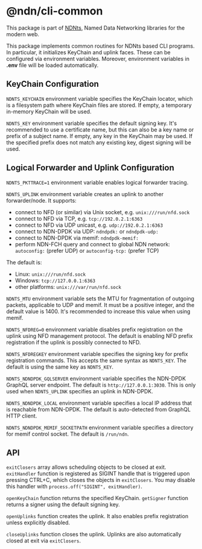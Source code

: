 # @ndn/cli-common

This package is part of [NDNts](https://yoursunny.com/p/NDNts/), Named Data Networking libraries for the modern web.

This package implements common routines for NDNts based CLI programs.
In particular, it initializes KeyChain and uplink faces.
These can be configured via environment variables.
Moreover, environment variables in **.env** file will be loaded automatically.

## KeyChain Configuration

`NDNTS_KEYCHAIN` environment variable specifies the KeyChain locator, which is a filesystem path where KeyChain files are stored.
If empty, a temporary in-memory KeyChain will be used.

`NDNTS_KEY` environment variable specifies the default signing key.
It's recommended to use a certificate name, but this can also be a key name or prefix of a subject name.
If empty, any key in the KeyChain may be used.
If the specified prefix does not match any existing key, digest signing will be used.

## Logical Forwarder and Uplink Configuration

`NDNTS_PKTTRACE=1` environment variable enables logical forwarder tracing.

`NDNTS_UPLINK` environment variable creates an uplink to another forwarder/node.
It supports:

* connect to NFD (or similar) via Unix socket, e.g. `unix:///run/nfd.sock`
* connect to NFD via TCP, e.g. `tcp://192.0.2.1:6363`
* connect to NFD via UDP unicast, e.g. `udp://192.0.2.1:6363`
* connect to NDN-DPDK via UDP: `ndndpdk:` or `ndndpdk-udp:`
* connect to NDN-DPDK via memif: `ndndpdk-memif:`
* perform NDN-FCH query and connect to global NDN network: `autoconfig:` (prefer UDP) or `autoconfig-tcp:` (prefer TCP)

The default is:

* Linux: `unix:///run/nfd.sock`
* Windows: `tcp://127.0.0.1:6363`
* other platforms: `unix:///var/run/nfd.sock`

`NDNTS_MTU` environment variable sets the MTU for fragmentation of outgoing packets, applicable to UDP and memif.
It must be a positive integer, and the default value is 1400.
It's recommended to increase this value when using memif.

`NDNTS_NFDREG=0` environment variable disables prefix registration on the uplink using NFD management protocol.
The default is enabling NFD prefix registration if the uplink is possibly connected to NFD.

`NDNTS_NFDREGKEY` environment variable specifies the signing key for prefix registration commands.
This accepts the same syntax as `NDNTS_KEY`.
The default is using the same key as `NDNTS_KEY`.

`NDNTS_NDNDPDK_GQLSERVER` environment variable specifies the NDN-DPDK GraphQL server endpoint.
The default is `http://127.0.0.1:3030`.
This is only used when `NDNTS_UPLINK` specifies an uplink in NDN-DPDK.

`NDNTS_NDNDPDK_LOCAL` environment variable specifies a local IP address that is reachable from NDN-DPDK.
The default is auto-detected from GraphQL HTTP client.

`NDNTS_NDNDPDK_MEMIF_SOCKETPATH` environment variable specifies a directory for memif control socket.
The default is `/run/ndn`.

## API

`exitClosers` array allows scheduling objects to be closed at exit.
`exitHandler` function is registered as SIGINT handle that is triggered upon pressing CTRL+C, which closes the objects in `exitClosers`.
You may disable this handler with `process.off("SIGINT", exitHandler)`.

`openKeyChain` function returns the specified KeyChain.
`getSigner` function returns a signer using the default signing key.

`openUplinks` function creates the uplink.
It also enables prefix registration unless explicitly disabled.

`closeUplinks` function closes the uplink.
Uplinks are also automatically closed at exit via `exitClosers`.
